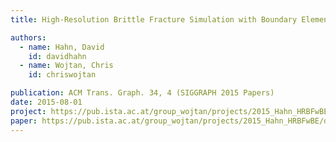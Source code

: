 ```yaml
---
title: High-Resolution Brittle Fracture Simulation with Boundary Elements

authors:
  - name: Hahn, David
    id: davidhahn
  - name: Wojtan, Chris
    id: chriswojtan

publication: ACM Trans. Graph. 34, 4 (SIGGRAPH 2015 Papers)
date: 2015-08-01
project: https://pub.ista.ac.at/group_wojtan/projects/2015_Hahn_HRBFwBE/
paper: https://pub.ista.ac.at/group_wojtan/projects/2015_Hahn_HRBFwBE/download/FractureBEM.pdf
---
```

